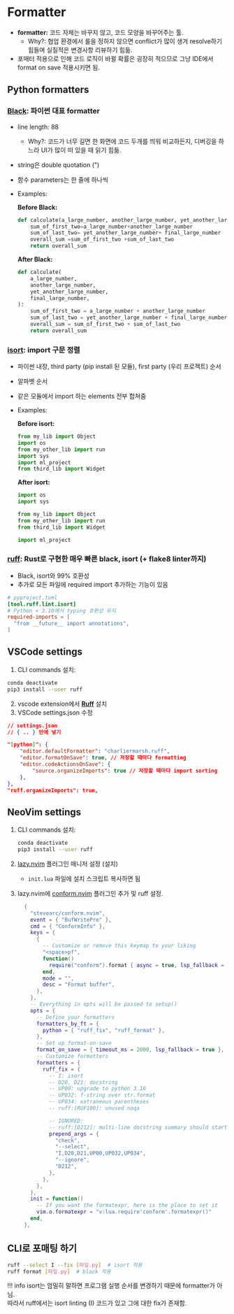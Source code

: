 # Formatter

- **formatter:** 코드 자체는 바꾸지 않고, 코드 모양을 바꾸어주는 툴.  
    - Why?: 협업 환경에서 룰을 정하지 않으면 conflict가 많이 생겨 resolve하기 힘들며 실질적은 변경사항 리뷰하기 힘듦.
- 포매터 적용으로 인해 코드 로직이 바뀔 확률은 굉장히 적으므로 그냥 IDE에서 format on save 적용시키면 됨.

## Python formatters

### [Black](https://github.com/psf/black): 파이썬 대표 formatter

- line length: 88
    - Why?: 코드가 너무 길면 한 화면에 코드 두개를 띄워 비교하든지, 디버깅을 하느라 UI가 많이 떠 있을 때 읽기 힘듦.
- string은 double quotation (")
- 함수 parameters는 한 줄에 하나씩
- Examples:

    **Before Black:**

    ```python
    def calculate(a_large_number, another_large_number, yet_another_large_number, final_large_number):
        sum_of_first_two=a_large_number+another_large_number
        sum_of_last_two= yet_another_large_number+ final_large_number
        overall_sum =sum_of_first_two +sum_of_last_two
        return overall_sum
    ```

    **After Black:**

    ```python
    def calculate(
        a_large_number,
        another_large_number,
        yet_another_large_number,
        final_large_number,
    ):
        sum_of_first_two = a_large_number + another_large_number
        sum_of_last_two = yet_another_large_number + final_large_number
        overall_sum = sum_of_first_two + sum_of_last_two
        return overall_sum
    ```

### [isort](https://github.com/PyCQA/isort): import 구문 정렬

- 파이썬 내장, third party (pip install 된 모듈), first party (우리 프로젝트) 순서
- 알파벳 순서
- 같은 모듈에서 import 하는 elements 전부 합쳐줌
- Examples:

    **Before isort:**

    ```python
    from my_lib import Object
    import os
    from my_other_lib import run
    import sys
    import ml_project
    from third_lib import Widget
    ```

    **After isort:**

    ```python
    import os
    import sys

    from my_lib import Object
    from my_other_lib import run
    from third_lib import Widget

    import ml_project
    ```

### [ruff](https://github.com/astral-sh/ruff): Rust로 구현한 매우 빠른 black, isort (+ flake8 linter까지)

- Black, isort와 99% 호환성
- 추가로 모든 파일에 required import 추가하는 기능이 있음

```toml
# pyproject.toml
[tool.ruff.lint.isort]
# Python < 3.10에서 typing 호환성 유지
required-imports = [
  "from __future__ import annotations",
]
```

## VSCode settings

1. CLI commands 설치:  
```bash
conda deactivate
pip3 install --user ruff
```

2. vscode extension에서 **[Ruff](https://marketplace.visualstudio.com/items?itemName=charliermarsh.ruff)** 설치
3. VSCode settings.json 수정

```json
// settings.json
// { .. } 안에 넣기

"[python]": {
    "editor.defaultFormatter": "charliermarsh.ruff",
    "editor.formatOnSave": true, // 저장할 때마다 formatting
    "editor.codeActionsOnSave": {
        "source.organizeImports": true // 저장할 때마다 import sorting
    },
},
"ruff.organizeImports": true,
```

## NeoVim settings

1. CLI commands 설치:  
    ```bash
    conda deactivate
    pip3 install --user ruff
    ```
2. [lazy.nvim](https://github.com/folke/lazy.nvim) 플러그인 매니저 설정 (설치)
    - `init.lua` 파일에 설치 스크립트 복사하면 됨

3. lazy.nvim에 [conform.nvim](https://github.com/stevearc/conform.nvim) 플러그인 추가 및 ruff 설정.

    ```lua
      {
        "stevearc/conform.nvim",
        event = { "BufWritePre" },
        cmd = { "ConformInfo" },
        keys = {
          {
            -- Customize or remove this keymap to your liking
            "<space>pf",
            function()
              require("conform").format { async = true, lsp_fallback = true }
            end,
            mode = "",
            desc = "Format buffer",
          },
        },
        -- Everything in opts will be passed to setup()
        opts = {
          -- Define your formatters
          formatters_by_ft = {
            python = { "ruff_fix", "ruff_format" },
          },
          -- Set up format-on-save
          format_on_save = { timeout_ms = 2000, lsp_fallback = true },
          -- Customize formatters
          formatters = {
            ruff_fix = {
              -- I: isort
              -- D20, D21: docstring
              -- UP00: upgrade to python 3.10
              -- UP032: f-string over str.format
              -- UP034: extraneous parentheses
              -- ruff:[RUF100]: unused noqa

              -- IGNORED:
              -- ruff:[D212]: multi-line docstring summary should start at the first line (in favor of D213, second line)
              prepend_args = {
                "check",
                "--select",
                "I,D20,D21,UP00,UP032,UP034",
                "--ignore",
                "D212",
              },
            },
          },
        },
        init = function()
          -- If you want the formatexpr, here is the place to set it
          vim.o.formatexpr = "v:lua.require'conform'.formatexpr()"
        end,
      },
    ```

## CLI로 포매팅 하기

```bash
ruff --select I --fix [파일.py]  # isort 적용
ruff format [파일.py]  # black 적용
```

!!! info
    isort는 엄밀히 말하면 프로그램 실행 순서를 변경하기 때문에 formatter가 아님.  
    따라서 ruff에서는 isort linting (I) 코드가 있고 그에 대한 fix가 존재함.
